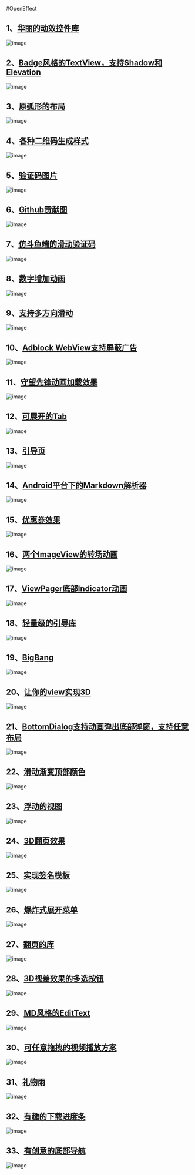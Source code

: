 
#OpenEffect

1、[华丽的动效控件库](https://github.com/codeestX/ENViews)
----------
![image](https://github.com/jaysonn/OpenEffect/blob/master/img1/picture1.gif)


2、[Badge风格的TextView，支持Shadow和Elevation](https://github.com/matrixxun/MaterialBadgeTextView)
----------
![image](https://github.com/jaysonn/OpenEffect/blob/master/img1/picture2.jpg)



3、[原弧形的布局](https://github.com/florent37/ArcLayout)
----------
![image](https://github.com/jaysonn/OpenEffect/blob/master/img1/picture3.jpg)


4、[各种二维码生成样式](https://github.com/vivian8725118/ZXingDemo/)
----------
![image](https://github.com/jaysonn/OpenEffect/blob/master/img1/picture4.jpg)



5、[验证码图片](https://github.com/jineshfrancs/CaptchaImageView)
----------
![image](https://github.com/jaysonn/OpenEffect/blob/master/img1/picture5.gif)



6、[Github贡献图](https://github.com/barryhappy/TContributionsView)
----------
![image](https://github.com/jaysonn/OpenEffect/blob/master/img1/picture6.jpg)



7、[仿斗鱼端的滑动验证码](https://github.com/mcxtzhang/SwipeCaptcha)
----------
![image](https://github.com/jaysonn/OpenEffect/blob/master/img1/picture7.gif)



8、[数字增加动画](https://github.com/Bakumon/NumberAnimTextView)
----------
![image](https://github.com/jaysonn/OpenEffect/blob/master/img1/picture8.gif)



9、[支持多方向滑动](https://github.com/Kelin-Hong/ScrollablePanel)
----------
![image](https://github.com/jaysonn/OpenEffect/blob/master/img1/picture9.gif)



10、[Adblock WebView支持屏蔽广告](https://github.com/AmniX/AdBlockedWebView-Android)
----------
![image](https://github.com/jaysonn/OpenEffect/blob/master/img1/picture10.jpg)



11、[守望先锋动画加载效果](https://github.com/zhangyuChen1991/OverWatchLoading)
----------
![image](https://github.com/jaysonn/OpenEffect/blob/master/img1/picture11.gif)



12、[可展开的Tab](https://github.com/JoaquimLey/faboptions)
----------
![image](https://github.com/jaysonn/OpenEffect/blob/master/img1/picture12.gif)



13、[引导页](https://github.com/codemybrainsout/ahoy-onboarding)
----------
![image](https://github.com/jaysonn/OpenEffect/blob/master/img1/picture13.gif)



14、[Android平台下的Markdown解析器](https://github.com/zzhoujay/Markdown)
----------
![image](https://github.com/jaysonn/OpenEffect/blob/master/img1/picture14.jpg)



15、[优惠券效果](https://github.com/dongjunkun/CouponView)
----------
![image](https://github.com/jaysonn/OpenEffect/blob/master/img1/picture15.jpg)



16、[两个ImageView的转场动画](https://github.com/vikramkakkar/ImageTransition)
----------
![image](https://github.com/jaysonn/OpenEffect/blob/master/img1/picture16.gif)



17、[ViewPager底部Indicator动画](https://github.com/romandanylyk/PageIndicatorView)
----------
![image](https://github.com/jaysonn/OpenEffect/blob/master/img1/picture17.gif)



18、[轻量级的引导库](https://github.com/binIoter/GuideView)
----------
![image](https://github.com/jaysonn/OpenEffect/blob/master/img1/picture18.jpg)



19、[BigBang](https://github.com/baoyongzhang/BigBang)
----------
![image](https://github.com/jaysonn/OpenEffect/blob/master/img1/picture19.gif)



20、[让你的view实现3D](https://github.com/githubwing/ThreeDLayout)
----------
![image](https://github.com/jaysonn/OpenEffect/blob/master/img1/picture20.gif)



21、[BottomDialog支持动画弹出底部弹窗，支持任意布局](https://github.com/shaohui10086/BottomDialog)
----------
![image](https://github.com/jaysonn/OpenEffect/blob/master/img1/picture21.gif)



22、[滑动渐变顶部颜色](https://github.com/ToDou/appbarlayout-spring-behavior)
----------
![image](https://github.com/jaysonn/OpenEffect/blob/master/img1/picture22.gif)



23、[浮动的视图](https://github.com/UFreedom/FloatingView)
----------
![image](https://github.com/jaysonn/OpenEffect/blob/master/img1/picture23.gif)



24、[3D翻页效果](https://github.com/eschao/android-PageFlip)
----------
![image](https://github.com/jaysonn/OpenEffect/blob/master/img1/picture24.jpg)



25、[实现签名模板](https://github.com/ww6015132/SilkySignature)
----------
![image](https://github.com/jaysonn/OpenEffect/blob/master/img1/picture25.jpg)



26、[爆炸式展开菜单](https://github.com/Nightonke/BoomMenu)
----------
![image](https://github.com/jaysonn/OpenEffect/blob/master/img1/picture26.gif)



27、[翻页的库](https://github.com/xenione/tab-digit)
----------
![image](https://github.com/jaysonn/OpenEffect/blob/master/img1/picture27.gif)


28、[3D视差效果的多选按钮](https://github.com/gjiazhe/MultiChoicesCircleButton)
----------
![image](https://github.com/jaysonn/OpenEffect/blob/master/img1/picture28.gif)



29、[MD风格的EditText](https://github.com/bufferapp/BufferTextInputLayout)
----------
![image](https://github.com/jaysonn/OpenEffect/blob/master/img1/picture29.gif)



30、[可任意拖拽的视频播放方案](https://github.com/hejunlin2013/DragVideo)
----------
![image](https://github.com/jaysonn/OpenEffect/blob/master/img1/picture30.gif)



31、[礼物雨](https://github.com/Luolc/EmojiRain)
----------
![image](https://github.com/jaysonn/OpenEffect/blob/master/img1/picture31.gif)



32、[有趣的下载进度条](https://github.com/Ajian-studio/GADownloading)
----------
![image](https://github.com/jaysonn/OpenEffect/blob/master/img1/picture32.gif)



33、[有创意的底部导航](https://github.com/thelong1EU/SpaceTabLayout)
----------
![image](https://github.com/jaysonn/OpenEffect/blob/master/img1/picture33.gif)
